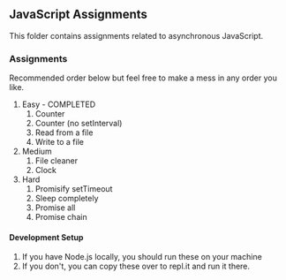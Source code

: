 ## JavaScript Assignments

This folder contains assignments related to asynchronous JavaScript.

### Assignments

Recommended order below but feel free to make a mess in any order you like.

1. Easy - COMPLETED
   1. Counter
   2. Counter (no setInterval)
   3. Read from a file
   4. Write to a file
2. Medium
   1. File cleaner
   2. Clock
3. Hard
   1. Promisify setTimeout
   2. Sleep completely
   3. Promise all
   4. Promise chain

#### Development Setup

1. If you have Node.js locally, you should run these on your machine
2. If you don't, you can copy these over to repl.it and run it there.